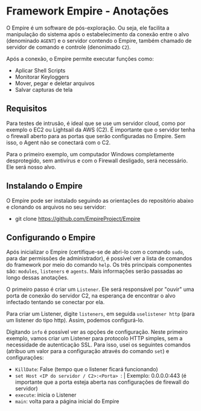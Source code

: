 # Framework Empire - Anotações

O Empire é um software de pós-exploração. Ou seja, ele facilita a manipulação do sistema após o estabelecimento da conexão entre o alvo (denominado `AGENT`) e o servidor contendo o Empire, também chamado de servidor de comando e controle (denonimado `C2`).

Após a conexão, o Empire permite executar funções como:

- Aplicar Shell Scripts
- Monitorar Keyloggers
- Mover, pegar e deletar arquivos
- Salvar capturas de tela

## Requisitos

Para testes de intrusão, é ideal que se use um servidor cloud, como por exemplo o EC2 ou Lightsail da AWS (C2). É importante que o servidor tenha o firewall aberto para as portas que serão configuradas no Empire. Sem isso, o Agent não se conectará com o C2.

Para o primeiro exemplo, um computador Windows completamente desprotegido, sem antivírus e com o Firewall desligado, será necessário. Ele será nosso alvo.

## Instalando o Empire

O Empire pode ser instalado seguindo as orientações do repositório abaixo e clonando os arquivos no seu servidor:

- git clone https://github.com/EmpireProject/Empire

## Configurando o Empire

Após inicializar o Empire (certifique-se de abri-lo com o comando `sudo`, para dar permissões de administrador), é possível ver a lista de comandos do framework por meio do comando `help`. Os três principais componentes são: `modules`, `listeners` e `agents`. Mais informações serão passadas ao longo dessas anotações.

O primeiro passo é criar um `Listener`. Ele será responsável por "ouvir" uma porta de conexão do servidor C2, na esperança de encontrar o alvo infectado tentando se conectar por ela. 

Para criar um Listener, digite `listeners`, em seguida `uselistener http` (para um listener do tipo http). Assim, podemos configurá-lo.

Digitando `info` é possível ver as opções de configuração. Neste primeiro exemplo, vamos criar um Listener para protocolo HTTP simples, sem a necessidade de autenticação SSL. Para isso, usei os seguintes comandos (atribuo um valor para a configuração através do comando `set`) e configurações:

- `KillDate`: False (tempo que o listener ficará funcionando) 
- `set Host <IP do servidor / C2>:<Porta> `: | Exemplo: 0.0.0.0:443 (é importante que a porta esteja aberta nas configurações de firewall do servidor) 
- `execute`: inicia o Listener
- `main`: volta para a página inicial do Empire


